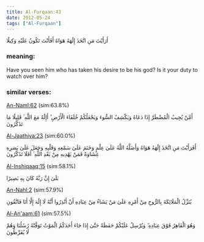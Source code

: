 ```yaml
---
title: Al-Furqaan:43
date: 2012-05-24
tags: ["Al-Furqaan"]
---
```

أَرَأَيْتَ مَنِ اتَّخَذَ إِلَٰهَهُ هَوَاهُ أَفَأَنْتَ تَكُونُ عَلَيْهِ وَكِيلًا
### meaning: 
Have you seen him who has taken his desire to be his god? Is it your duty to watch over him?
### similar verses: 

[An-Naml:62](/27/62) (sim:63.8%)

أَمَّنْ يُجِيبُ الْمُضْطَرَّ إِذَا دَعَاهُ وَيَكْشِفُ السُّوءَ وَيَجْعَلُكُمْ خُلَفَاءَ الْأَرْضِ ۗ أَإِلَٰهٌ مَعَ اللَّهِ ۚ قَلِيلًا مَا تَذَكَّرُونَ

[Al-Jaathiya:23](/45/23) (sim:60.0%)

أَفَرَأَيْتَ مَنِ اتَّخَذَ إِلَٰهَهُ هَوَاهُ وَأَضَلَّهُ اللَّهُ عَلَىٰ عِلْمٍ وَخَتَمَ عَلَىٰ سَمْعِهِ وَقَلْبِهِ وَجَعَلَ عَلَىٰ بَصَرِهِ غِشَاوَةً فَمَنْ يَهْدِيهِ مِنْ بَعْدِ اللَّهِ ۚ أَفَلَا تَذَكَّرُونَ

[Al-Inshiqaaq:15](/84/15) (sim:58.1%)

بَلَىٰ إِنَّ رَبَّهُ كَانَ بِهِ بَصِيرًا

[An-Nahl:2](/16/2) (sim:57.9%)

يُنَزِّلُ الْمَلَائِكَةَ بِالرُّوحِ مِنْ أَمْرِهِ عَلَىٰ مَنْ يَشَاءُ مِنْ عِبَادِهِ أَنْ أَنْذِرُوا أَنَّهُ لَا إِلَٰهَ إِلَّا أَنَا فَاتَّقُونِ

[Al-An'aam:61](/6/61) (sim:57.5%)

وَهُوَ الْقَاهِرُ فَوْقَ عِبَادِهِ ۖ وَيُرْسِلُ عَلَيْكُمْ حَفَظَةً حَتَّىٰ إِذَا جَاءَ أَحَدَكُمُ الْمَوْتُ تَوَفَّتْهُ رُسُلُنَا وَهُمْ لَا يُفَرِّطُونَ
